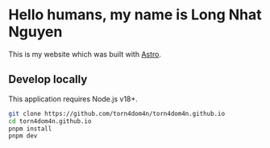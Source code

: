 # Hello humans, my name is Long Nhat Nguyen

This is my website which was built with [Astro](https://astro.build).

## Develop locally

This application requires Node.js v18+.

```bash
git clone https://github.com/torn4dom4n/torn4dom4n.github.io
cd torn4dom4n.github.io
pnpm install
pnpm dev
```
